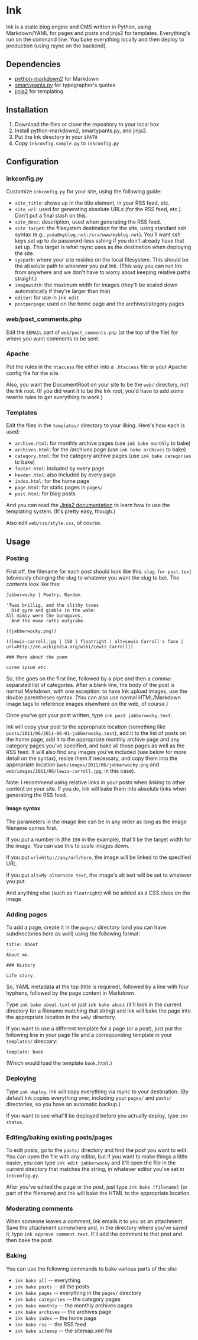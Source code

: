 # Ink

Ink is a static blog engine and CMS written in Python, using Markdown/YAML for pages and posts and jinja2 for templates. Everything's run on the command line. You bake everything locally and then deploy to production (using rsync on the backend).


## Dependencies

* [python-markdown2](http://github.com/trentm/python-markdown2) for Markdown
* [smartypants.py](http://web.chad.org/projects/smartypants.py/) for typographer's quotes
* [jinja2](http://jinja.pocoo.org/) for templating


## Installation

1. Download the files or clone the repository to your local box
2. Install python-markdown2, smartypants.py, and jinja2.
3. Put the Ink directory in your `$PATH`
4. Copy `inkconfig.sample.py` to `inkconfig.py`


## Configuration

### inkconfig.py

Customize `inkconfig.py` for your site, using the following guide:

* `site_title`: shows up in the title element, in your RSS feed, etc.
* `site_url`: used for generating absolute URLs (for the RSS feed, etc.). Don't put a final slash on this.
* `site_desc`: description, used when generating the RSS feed.
* `site_target`: the filesystem destination for the site, using standard ssh syntax (e.g., `yoda@myblog.net:/srv/www/myblog.net`). You'll want ssh keys set up to do password-less sshing if you don't already have that set up. This target is what rsync uses as the destination when deploying the site.
* `syspath`: where your site resides on the local filesystem. This should be the absolute path to wherever you put Ink. (This way you can run Ink from anywhere and we don't have to worry about keeping relative paths straight.)
* `imagewidth`: the maximum width for images (they'll be scaled down automatically if they're larger than this)
* `editor`: for use in `ink edit`
* `postperpage`: used on the home page and the archive/category pages


### web/post_comments.php

Edit the `$EMAIL` part of `web/post_comments.php` (at the top of the file) for where you want comments to be sent.


### Apache

Put the rules in the `htaccess` file either into a `.htaccess` file or your Apache config file for the site.

Also, you want the DocumentRoot on your site to be the `web/` directory, not the Ink root. (If you did want it to be the Ink root, you'd have to add some rewrite rules to get everything to work.)


### Templates

Edit the files in the `templates/` directory to your liking. Here's how each is used:

* `archive.html`: for monthly archive pages (use `ink bake monthly` to bake)
* `archives.html`: for the /archives page (use `ink bake archives` to bake)
* `category.html`: for the category archive pages (use `ink bake categories` to bake)
* `footer.html`: included by every page
* `header.html`: also included by every page
* `index.html`: for the home page
* `page.html`: for static pages in `pages/`
* `post.html`: for blog posts

And you can read the [Jinja2 documentation](http://jinja.pocoo.org/docs/) to learn how to use the templating system. (It's pretty easy, though.)

Also edit `web/css/style.css`, of course.


## Usage

### Posting

First off, the filename for each post should look like this: `slug-for-post.text` (obviously changing the slug to whatever you want the slug to be). The contents look like this:

	Jabberwocky | Poetry, Random

	'Twas brillig, and the slithy toves  
	  Did gyre and gimble in the wabe:  
	All mimsy were the borogoves,  
	  And the mome raths outgrabe.  

	((jabberwocky.png))

	((lewis-carroll.jpg | 150 | floatright | alt=Lewis Carroll's face | url=http://en.wikipedia.org/wiki/Lewis_Carroll))

	### More about the poem

	Lorem ipsum etc.

So, title goes on the first line, followed by a pipe and then a comma-separated list of categories. After a blank line, the body of the post is normal Markdown, with one exception: to have Ink upload images, use the double parentheses syntax. (You can also use normal HTML/Markdown image tags to reference images elsewhere on the web, of course.)

Once you've got your post written, type `ink post jabberwocky.text`.

Ink will copy your post to the appropriate location (something like `posts/2011/06/2011-06-01-jabberwocky.text`), add it to the list of posts on the home page, add it to the appropriate monthly archive page and any category pages you've specified, and bake all those pages as well as the RSS feed. It will also find any images you've included (see below for more detail on the syntax), resize them if necessary, and copy them into the appropriate location (`web/images/2011/06/jabberwocky.png` and `web/images/2011/06/lewis-carroll.jpg`, in this case).

Note: I recommend using relative links in your posts when linking to other content on your site. If you do, Ink will bake them into absolute links when generating the RSS feed.

#### Image syntax

The parameters in the image line can be in any order as long as the image filename comes first.

If you put a number in (the `150` in the example), that'll be the target width for the image. You can use this to scale images down.

If you put `url=http://any/url/here`, the image will be linked to the specified URL.

If you put `alt=My alternate text`, the image's alt text will be set to whatever you put.

And anything else (such as `floatright`) will be added as a CSS class on the image.


### Adding pages

To add a page, create it in the `pages/` directory (and you can have subdirectories here as well) using the following format:

	title: About
	----
	About me.

	### History

	Life story.

So, YAML metadata at the top (title is required), followed by a line with four hyphens, followed by the page content in Markdown.

Type `ink bake about.text` or just `ink bake about` (it'll look in the current directory for a filename matching that string) and Ink will bake the page into the appropriate location in the `web/` directory.

If you want to use a different template for a page (or a post), just put the following line in your page file and a corresponding template in your `templates/` directory:

	template: book

(Which would load the template `book.html`.)


### Deploying

Type `ink deploy`. Ink will copy everything via rsync to your destination. (By default Ink copies everything over, including your `pages/` and `posts/` directories, so you have an automatic backup.)

If you want to see what'll be deployed before you actually deploy, type `ink status`.


### Editing/baking existing posts/pages

To edit posts, go to the `posts/` directory and find the post you want to edit. You can open the file with any editor, but if you want to make things a little easier, you can type `ink edit jabberwocky` and it'll open the file in the current directory that matches the string, in whatever editor you've set in `inkconfig.py`.

After you've edited the page or the post, just type `ink bake [filename]` (or part of the filename) and Ink will bake the HTML to the appropriate location.


### Moderating comments

When someone leaves a comment, Ink emails it to you as an attachment. Save the attachment somewhere and, in the directory where you've saved it, type `ink approve comment.text`. It'll add the comment to that post and then bake the post.


### Baking

You can use the following commands to bake various parts of the site:

* `ink bake all` -- everything
* `ink bake posts` -- all the posts
* `ink bake pages` -- everything in the `pages/` directory
* `ink bake categories` -- the category pages
* `ink bake monthly` -- the monthly archives pages
* `ink bake archives` -- the archives page
* `ink bake index` -- the home page
* `ink bake rss` -- the RSS feed
* `ink bake sitemap` -- the sitemap.xml file
